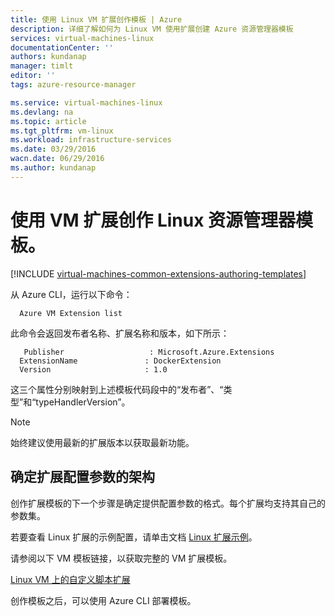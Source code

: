 ```yaml
---
title: 使用 Linux VM 扩展创作模板 | Azure
description: 详细了解如何为 Linux VM 使用扩展创建 Azure 资源管理器模板
services: virtual-machines-linux
documentationCenter: ''
authors: kundanap
manager: timlt
editor: ''
tags: azure-resource-manager

ms.service: virtual-machines-linux
ms.devlang: na
ms.topic: article
ms.tgt_pltfrm: vm-linux
ms.workload: infrastructure-services
ms.date: 03/29/2016
wacn.date: 06/29/2016
ms.author: kundanap
---
```


# 使用 VM 扩展创作 Linux 资源管理器模板。

[!INCLUDE [virtual-machines-common-extensions-authoring-templates](../../includes/virtual-machines-common-extensions-authoring-templates.md)]

从 Azure CLI，运行以下命令：

```
  Azure VM Extension list
```

此命令会返回发布者名称、扩展名称和版本，如下所示：

```
   Publisher                   : Microsoft.Azure.Extensions  
  ExtensionName               : DockerExtension
  Version                     : 1.0
```

这三个属性分别映射到上述模板代码段中的“发布者”、“类型”和“typeHandlerVersion”。

>[!NOTE]
> 始终建议使用最新的扩展版本以获取最新功能。

## 确定扩展配置参数的架构

创作扩展模板的下一个步骤是确定提供配置参数的格式。每个扩展均支持其自己的参数集。

若要查看 Linux 扩展的示例配置，请单击文档 [Linux 扩展示例](./virtual-machines-linux-extensions-configuration-samples.md)。

请参阅以下 VM 模板链接，以获取完整的 VM 扩展模板。

[Linux VM 上的自定义脚本扩展](https://github.com/Azure/azure-quickstart-templates/blob/b1908e74259da56a92800cace97350af1f1fc32b/mongodb-on-ubuntu/azuredeploy.json/)

创作模板之后，可以使用 Azure CLI 部署模板。

<!---HONumber=79-->